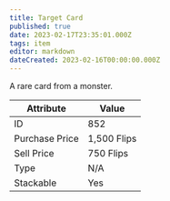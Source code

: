 ```yaml
---
title: Target Card
published: true
date: 2023-02-17T23:35:01.000Z
tags: item
editor: markdown
dateCreated: 2023-02-16T00:00:00.000Z
---
```


A rare card from a monster.

|Attribute|Value|
|-|-|
|ID|852|
|Purchase Price|1,500 Flips|
|Sell Price|750 Flips|
|Type|N/A|
|Stackable|Yes|

